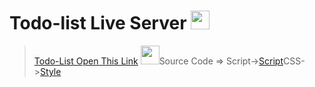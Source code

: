 # Todo-list Live Server <img src="https://cdn-icons-png.flaticon.com/512/4205/4205906.png" width="30px" hight="30px">
> <a href="https://adarshprogrammer.github.io/My-Projects/Todo List/todo.html">Todo-List Open This Link</a> <img src="https://cdn-icons-png.flaticon.com/512/2490/2490402.png" width="30px" hight="30px">Source Code => Script-><a href="https://github.com/adarshprogrammer/My-Projects/blob/main/Todo%20List/script/script.js">Script</a>CSS-><a href="https://github.com/adarshprogrammer/My-Projects/blob/main/Todo%20List/css/Css.css">Style</a>
